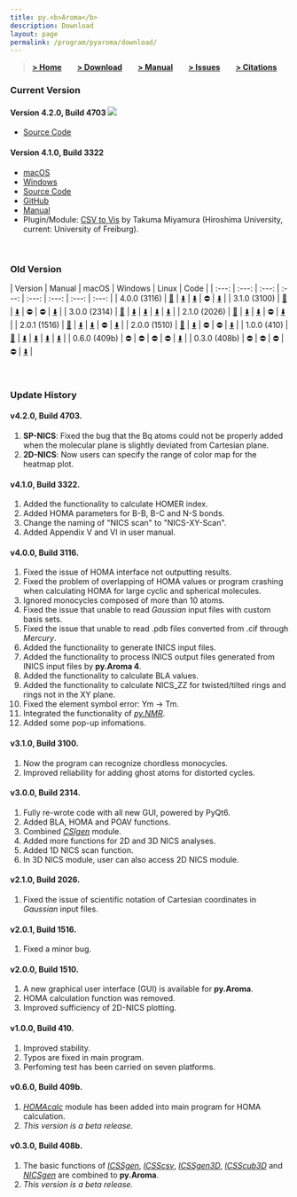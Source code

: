 ```yaml
---
title: py.<b>Aroma</b>
description: Download
layout: page
permalink: /program/pyaroma/download/
---
```


> [**> Home**](https://wongzit.github.io/program/pyaroma)&emsp;&emsp;[**> Download**](https://wongzit.github.io/program/pyaroma/download)&emsp;&emsp;[**> Manual**](https://wongzit.github.io/program/pyaroma/manual_v41.pdf)&emsp;&emsp;[**> Issues**](https://wongzit.github.io/program/pyaroma/issue)&emsp;&emsp;[**> Citations**](https://wongzit.github.io/program/pyaroma/citation)


### Current Version

#### Version 4.2.0, Build 4703  ![](https://img.shields.io/badge/-NEW-orange?style=flat-square)

- [Source Code](https://drive.google.com/drive/folders/1U_BZIXzFTDdIcVmteYarfhRD4efyRTpd?usp=share_link)

#### Version 4.1.0, Build 3322

- [macOS](https://drive.google.com/file/d/1oSLwnfQz26CKVf-A-bfXVeffvMzX0ROt/view?usp=share_link)
- [Windows](https://1drv.ms/u/s!AoEiFHul9zVelnfpqzj7tZLjCQQ6?e=H6kwc8)
- [Source Code](https://wongzit.github.io/program/pyaroma/backup/py.Aroma-4.1.0-src.zip)
- [GitHub](https://github.com/wongzit/pyAroma/releases/tag/v4.1.0)
- [Manual](https://wongzit.github.io/program/pyaroma/manual_v41.pdf)
- Plugin/Module: [CSV to Vis](https://wongzit.github.io/program/pyaroma/backup/contour.py) by Takuma Miyamura (Hiroshima University, current: University of Freiburg).

<br>

### Old Version

| Version | Manual | macOS | Windows | Linux | Code |
| :---: | :---: | :---: | :---: | :---: | :---: | :---: | :---: |
| 4.0.0 (3116) | [📖](https://wongzit.github.io/program/pyaroma/manual_v4.pdf) | [⬇️](https://1drv.ms/u/s!AoEiFHul9zVelkfkrWWgxXmhr1-B?e=j9gp0e) | [⬇️](https://1drv.ms/u/s!AoEiFHul9zVelka3VXvyChM_8OdJ?e=JzRVEs) | ⛔️ | [⬇️](https://wongzit.github.io/program/pyaroma/backup/py.Aroma-4.0.0-src.zip) |
| 3.1.0 (3100) | [📖](https://wongzit.github.io/program/pyaroma/manual.pdf) | [⬇️](https://drive.google.com/file/d/1cPFGJ_h85831Wuth6nwK0UUjat5VPlcx/view?usp=sharing) | ⛔️ | ⛔️ | [⬇️](https://wongzit.github.io/program/pyaroma/backup/pyAroma-3.1.0-src.zip) |
| 3.0.0 (2314) | [📖](https://wongzit.github.io/program/pyaroma/manual.pdf) | [⬇️](https://drive.google.com/file/d/1-ugu20IhhebmjvPcV3EVS1pzLrYVGbal/view?usp=share_link) | [⬇️](https://drive.google.com/file/d/1QUojgzprZRvWLBtgcQ55pXqR8uX4vqRu/view?usp=share_link) | [⬇️](https://drive.google.com/drive/folders/12ukrOltMulc7Kz6ZV9--I7g9PDn8UeFL?usp=share_link) | [⬇️](https://wongzit.github.io/program/pyaroma/backup/pyAroma-3.0.0-src.zip) |
| 2.1.0 (2026) | [📖](https://wongzit.github.io/program/pyaroma/backup/v2manual) | [⬇️](https://drive.google.com/file/d/1aQWtwXl9SVuD8-DCmm5lZbuTXTesOt3t/view?usp=share_link) | [⬇️](https://drive.google.com/file/d/1jtcEUHrvczB5vIwCsGrcqnOW1EdyWqhd/view?usp=share_link) | ⛔️ | [⬇️](https://wongzit.github.io/program/pyaroma/backup/pyAroma-2.1.zip) |
| 2.0.1 (1516) | [📖](https://wongzit.github.io/program/pyaroma/backup/v2manual) | [⬇️](https://drive.google.com/drive/folders/1apKBY5F75vPlM-ht5fyxGBtziq9xYqp8?usp=share_link) | [⬇️](https://drive.google.com/drive/folders/1de5xHLUJ1qnOzbb98OS3eZJEUuIiY-CF?usp=share_link) | ⛔️ | [⬇️](https://wongzit.github.io/program/pyaroma/backup/pyAroma-2.0.1.zip) |
| 2.0.0 (1510) | [📖](https://wongzit.github.io/program/pyaroma/backup/v2manual) | [⬇️](https://drive.google.com/drive/folders/1TcCdSeJ5-RITucYshGerR1DwSevt1gh6?usp=share_link) | ⛔️ | ⛔️ | [⬇️](https://wongzit.github.io/program/pyaroma/backup/pyAroma-2.0.zip) |
| 1.0.0 (410) | [📖](https://wongzit.github.io/program/pyaroma/backup/pyaroma_manual_1_0_0.pdf) | [⬇️](https://drive.google.com/file/d/1kUUmd92kjTDCSBeg8YZ9ApBTkxalVmo4/view?usp=share_link) | [⬇️](https://drive.google.com/file/d/1FJjgeqKmBMAPhy95XGXDsJ6zneb4fBMS/view?usp=share_link) | [⬇️](https://drive.google.com/file/d/1BWip9lRFJD3f7yB4VwrrjKHRXKNHBypL/view?usp=share_link) | [⬇️](https://wongzit.github.io/program/pyaroma/backup/pyAroma-1.0.zip) |
| 0.6.0 (409b) | ⛔️ | ⛔️ | ⛔️ | ⛔️ | [⬇️](https://wongzit.github.io/program/pyaroma/backup/pyAroma-0.6.zip) |
| 0.3.0 (408b) | ⛔️ | ⛔️ | ⛔️ | ⛔️ | [⬇️](https://wongzit.github.io/program/pyaroma/backup/pyAroma-0.3.zip) |

<br>

### Update History

#### v4.2.0, Build 4703.

1. **SP-NICS**: Fixed the bug that the Bq atoms could not be properly added when the molecular plane is slightly deviated from Cartesian plane.
2. **2D-NICS**: Now users can specify the range of color map for the heatmap plot.

#### v4.1.0, Build 3322.

1. Added the functionality to calculate HOMER index.
2. Added HOMA parameters for B-B, B-C and N-S bonds.
3. Change the naming of "NICS scan" to "NICS-XY-Scan".
4. Added Appendix V and VI in user manual.

#### v4.0.0, Build 3116.

1. Fixed the issue of HOMA interface not outputting results.
2. Fixed the problem of overlapping of HOMA values or program crashing when calculating HOMA for large cyclic and spherical molecules.
3. Ignored monocycles composed of more than 10 atoms.
4. Fixed the issue that unable to read *Gaussian* input files with custom basis sets.
5. Fixed the issue that unable to read .pdb files converted from .cif through *Mercury*.
6. Added the functionality to generate INICS input files.
7. Added the functionality to process INICS output files generated from INICS input files by **py.Aroma 4**.
8. Added the functionality to calculate BLA values.
9. Added the functionality to calculate NICS_ZZ for twisted/tilted rings and rings not in the XY plane.
10. Fixed the element symbol error: Ym → Tm.
11. Integrated the functionality of [*py.NMR*](https://github.com/wongzit/pyNMR).
12. Added some pop-up infomations.

#### v3.1.0, Build 3100.
1. Now the program can recognize chordless monocycles.
2. Improved reliability for adding ghost atoms for distorted cycles.

#### v3.0.0, Build 2314.
1. Fully re-wrote code with all new GUI, powered by PyQt6.
2. Added BLA, HOMA and POAV functions.
3. Combined [*CSIgen*](https://github.com/wongzit/CSIgen) module.
4. Added more functions for 2D and 3D NICS analyses.
5. Added 1D NICS scan function.
6. In 3D NICS module, user can also access 2D NICS module.

#### v2.1.0, Build 2026.
1. Fixed the issue of scientific notation of Cartesian coordinates in *Gaussian* input files.

#### v2.0.1, Build 1516.
1. Fixed a minor bug.

#### v2.0.0, Build 1510.
1. A new graphical user interface (GUI) is available for **py.Aroma**.
2. HOMA calculation function was removed.
3. Improved sufficiency of 2D-NICS plotting.

#### v1.0.0, Build 410.
1. Improved stability.
2. Typos are fixed in main program.
3. Perfoming test has been carried on seven platforms.

#### v0.6.0, Build 409b.
1. [*HOMAcalc*](https://github.com/wongzit/HOMAcalc) module has been added into main program for HOMA calculation.
2. *This version is a beta release.*

#### v0.3.0, Build 408b.
1. The basic functions of [*ICSSgen*](https://github.com/wongzit/ICSSgen), [*ICSScsv*](https://github.com/wongzit/ICSScsv), [*ICSSgen3D*](https://github.com/wongzit/ICSSgen3D), [*ICSScub3D*](https://github.com/wongzit/ICSScub3D) and [*NICSgen*](https://github.com/wongzit/NICSgen) are combined to **py.Aroma**. 
2. *This version is a beta release.*